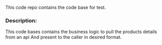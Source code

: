 This code repo contains the code base for test.

### Description:
 This code bases contains the business logic to pull the products details from an api 
And present to the caller in desired format.


